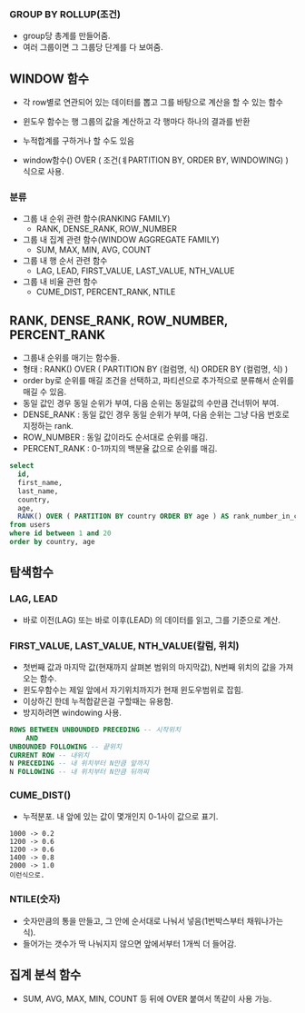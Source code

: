### GROUP BY ROLLUP(조건)

- group당 총계를 만들어줌.
- 여러 그룹이면 그 그룹당 단계를 다 보여줌.

## WINDOW 함수

- 각 row별로 연관되어 있는 데이터를 뽑고 그를 바탕으로 계산을 할 수 있는 함수
- 윈도우 함수는 행 그룹의 값을 계산하고 각 행마다 하나의 결과를 반환
- 누적합계를 구하거나 할 수도 있음

- window함수() OVER ( 조건(ㅖPARTITION BY, ORDER BY, WINDOWING) ) 식으로 사용.

### 분류

- 그룹 내 순위 관련 함수(RANKING FAMILY)
    - RANK, DENSE_RANK, ROW_NUMBER
- 그룹 내 집계 관련 함수(WINDOW AGGREGATE FAMILY)
    - SUM, MAX, MIN, AVG, COUNT
- 그룹 내  행 순서 관련 함수
    - LAG, LEAD, FIRST_VALUE, LAST_VALUE, NTH_VALUE
- 그룹 내 비율 관련 함수
    - CUME_DIST, PERCENT_RANK, NTILE


## RANK, DENSE_RANK, ROW_NUMBER, PERCENT_RANK
- 그룹내 순위를 매기는 함수들.
- 형태 : RANK() OVER ( PARTITION BY (컬럼명, 식) ORDER BY (컬럼명, 식) )
- order by로 순위를 매길 조건을 선택하고, 파티션으로 추가적으로 분류해서 순위를 매길 수 있음.
- 동일 값인 경우 동일 순위가 부여, 다음 순위는 동일값의 수만큼 건너뛰어 부여.
- DENSE_RANK : 동일 값인 경우 동일 순위가 부여, 다음 순위는 그냥 다음 번호로 지정하는 rank.
- ROW_NUMBER : 동일 값이라도 순서대로 순위를 매김.
- PERCENT_RANK : 0-1까지의 백분율 값으로 순위를 매김.

```sql
select 
  id,
  first_name,
  last_name,
  country,
  age,
  RANK() OVER ( PARTITION BY country ORDER BY age ) AS rank_number_in_country
from users
where id between 1 and 20
order by country, age
```

## 탐색함수

### LAG, LEAD
- 바로 이전(LAG) 또는 바로 이후(LEAD) 의 데이터를 읽고, 그를 기준으로 계산.

### FIRST_VALUE, LAST_VALUE, NTH_VALUE(칼럼, 위치)
- 첫번째 값과 마지막 값(현재까지 살펴본 범위의 마지막값), N번째 위치의 값을 가져오는 함수.
- 윈도우함수는 제일 앞에서 자기위치까지가 현재 윈도우범위로 잡힘.
- 이상하긴 한데 누적합같은걸 구할때는 유용함.
- 방지하려면 windowing 사용.

```sql
ROWS BETWEEN UNBOUNDED PRECEDING -- 시작위치
    AND 
UNBOUNDED FOLLOWING -- 끝위치
CURRENT ROW -- 내위치
N PRECEDING -- 내 위치부터 N만큼 앞까지
N FOLLOWING -- 내 위치부터 N만큼 뒤까찌
```

### CUME_DIST()
- 누적분포. 내 앞에 있는 값이 몇개인지 0-1사이 값으로 표기.

```
1000 -> 0.2 
1200 -> 0.6
1200 -> 0.6
1400 -> 0.8
2000 -> 1.0
이런식으로.
```

### NTILE(숫자)
- 숫자만큼의 통을 만들고, 그 안에 순서대로 나눠서 넣음(1번박스부터 채워나가는 식).
- 들어가는 갯수가 딱 나눠지지 않으면 앞에서부터 1개씩 더 들어감.

## 집계 분석 함수

- SUM, AVG, MAX, MIN, COUNT 등 뒤에 OVER 붙여서 똑같이 사용 가능.